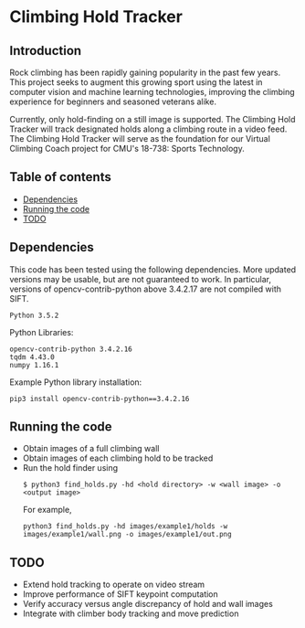# Climbing Hold Tracker

## Introduction
Rock climbing has been rapidly gaining popularity in the past few years. This project seeks to augment this growing sport using the latest in computer vision and machine learning technologies, improving the climbing experience for beginners and seasoned veterans alike.

Currently, only hold-finding on a still image is supported. The Climbing Hold Tracker will track designated holds along a climbing route in a video feed. The Climbing Hold Tracker will serve as the foundation for our Virtual Climbing Coach project for CMU's 18-738: Sports Technology.

## Table of contents
<!--ts-->
   * [Dependencies](#dependencies)
   * [Running the code](#running)
   * [TODO](#todo)
<!--te-->

<a name="dependencies"></a>
## Dependencies
This code has been tested using the following dependencies. More updated versions may be usable, but are not guaranteed to work. In particular, versions of opencv-contrib-python above 3.4.2.17 are not compiled with SIFT.
```
Python 3.5.2
```
Python Libraries:
```
opencv-contrib-python 3.4.2.16
tqdm 4.43.0
numpy 1.16.1
```
Example Python library installation:
```
pip3 install opencv-contrib-python==3.4.2.16
```

<a name="running"></a>
## Running the code
- Obtain images of a full climbing wall
- Obtain images of each climbing hold to be tracked
- Run the hold finder using
  ```
  $ python3 find_holds.py -hd <hold directory> -w <wall image> -o <output image>
  ```
  For example, 
  ```
  python3 find_holds.py -hd images/example1/holds -w images/example1/wall.png -o images/example1/out.png
  ```
  
<a name="todo"></a>
## TODO
- Extend hold tracking to operate on video stream
- Improve performance of SIFT keypoint computation
- Verify accuracy versus angle discrepancy of hold and wall images
- Integrate with climber body tracking and move prediction
